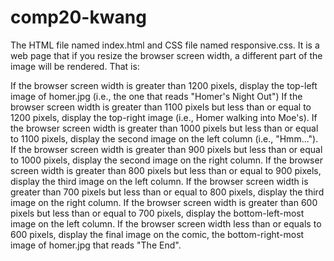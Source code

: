 # comp20-kwang

The HTML file named index.html and CSS file named responsive.css. It is a web page that if you resize the browser screen width, a different part of the image will be rendered. That is:

If the browser screen width is greater than 1200 pixels, display the top-left image of homer.jpg (i.e., the one that reads "Homer's Night Out") If the browser screen width is greater than 1100 pixels but less than or equal to 1200 pixels, display the top-right image (i.e., Homer walking into Moe's). If the browser screen width is greater than 1000 pixels but less than or equal to 1100 pixels, display the second image on the left column (i.e., "Hmm..."). If the browser screen width is greater than 900 pixels but less than or equal to 1000 pixels, display the second image on the right column. If the browser screen width is greater than 800 pixels but less than or equal to 900 pixels, display the third image on the left column. If the browser screen width is greater than 700 pixels but less than or equal to 800 pixels, display the third image on the right column. If the browser screen width is greater than 600 pixels but less than or equal to 700 pixels, display the bottom-left-most image on the left column. If the browser screen width less than or equals to 600 pixels, display the final image on the comic, the bottom-right-most image of homer.jpg that reads "The End".

